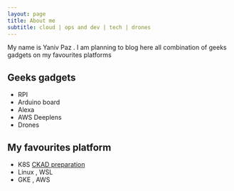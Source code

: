 ```yaml
---
layout: page
title: About me
subtitle: cloud | ops and dev | tech | drones
---
```


My name is Yaniv Paz . 
I am planning to blog here all combination of geeks gadgets on my favourites platforms

## Geeks gadgets
* RPI
* Arduino board
* Alexa 
* AWS Deeplens 
* Drones

## My favourites platform
* K8S [CKAD preparation](https://yanivpaz.com/2020-04-13-ckad/)
* Linux , WSL
* GKE , AWS 


